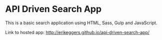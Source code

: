 # API Driven Search App

This is a basic search application using HTML, Sass, Gulp and JavaScript.

Link to hosted app: http://erikeggers.github.io/api-driven-search-app/
